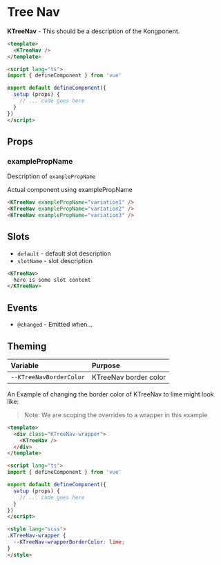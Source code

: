 # Tree Nav

**KTreeNav** - This should be a description of the Kongponent.

<KTreeNav />

```html
<template>
  <KTreeNav />
</template>

<script lang="ts">
import { defineComponent } from 'vue'

export default defineComponent({
  setup (props) {
    // ... code goes here
  }
})
</script>
```

## Props

### examplePropName

Description of `examplePropName`

Actual component using examplePropName

<KTreeNav :examplePropName="true" />

```html
<KTreeNav examplePropName="variation1" />
<KTreeNav examplePropName="variation2" />
<KTreeNav examplePropName="variation3" />
```

## Slots

- `default` - default slot description
- `slotName` - slot description

```html
<KTreeNav>
  here is some slot content
</KTreeNav>
```

## Events

- `@changed` - Emitted when...

## Theming

| Variable | Purpose
|:-------- |:-------
| `--KTreeNavBorderColor`| KTreeNav border color

An Example of changing the border color of KTreeNav to lime might look
like:

> Note: We are scoping the overrides to a wrapper in this example

<template>
  <div class="KTreeNav-wrapper">
    <KTreeNav />
  </div>
</template>

```html
<template>
  <div class="KTreeNav-wrapper">
    <KTreeNav />
  </div>
</template>

<script lang="ts">
import { defineComponent } from 'vue'

export default defineComponent({
  setup (props) {
    // ... code goes here
  }
})
</script>

<style lang="scss">
.KTreeNav-wrapper {
  --KTreeNav-wrapperBorderColor: lime;
}
</style>
```

<style lang="scss">
.KTreeNav-wrapper {
  --KTreeNav-wrapperBorderColor: lime;
}
</style>
